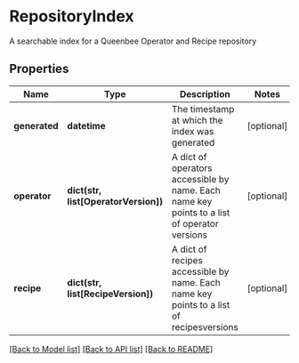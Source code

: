 # RepositoryIndex

A searchable index for a Queenbee Operator and Recipe repository
## Properties
Name | Type | Description | Notes
------------ | ------------- | ------------- | -------------
**generated** | **datetime** | The timestamp at which the index was generated | [optional] 
**operator** | **dict(str, list[OperatorVersion])** | A dict of operators accessible by name. Each name key points to a list of operator versions | [optional] 
**recipe** | **dict(str, list[RecipeVersion])** | A dict of recipes accessible by name. Each name key points to a list of recipesversions | [optional] 

[[Back to Model list]](../README.md#documentation-for-models) [[Back to API list]](../README.md#documentation-for-api-endpoints) [[Back to README]](../README.md)


